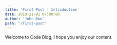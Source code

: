 ```yaml
---
title: 'First Post - Introduction'
date: 2018-21-01 07:00:00
author: 'John Doe'
path: "/first-post"
---
```

Welcome to Code Blog, I hope you enjoy our content.